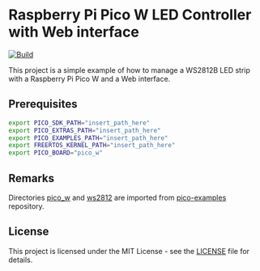 # Raspberry Pi Pico W LED Controller with Web interface

[![Build](https://github.com/mldxo/pico-led-controller/actions/workflows/cmake.yml/badge.svg)](https://github.com/mldxo/pico-led-controller/actions/workflows/cmake.yml)

This project is a simple example of how to manage a WS2812B LED strip with a Raspberry Pi Pico W and a Web interface.

## Prerequisites

```bash
export PICO_SDK_PATH="insert_path_here"
export PICO_EXTRAS_PATH="insert_path_here"
export PICO_EXAMPLES_PATH="insert_path_here"
export FREERTOS_KERNEL_PATH="insert_path_here"
export PICO_BOARD="pico_w"
```

## Remarks

Directories [pico_w](pico_w) and [ws2812](ws2812) are imported from [pico-examples](https://github.com/raspberrypi/pico-examples) repository.

## License

This project is licensed under the MIT License - see the [LICENSE](LICENSE) file for details.
